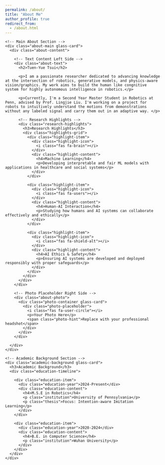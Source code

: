 ```yaml
---
permalink: /about/
title: "About Me"
author_profile: true
redirect_from: 
  - /about.html
---
```


<div class="about-page">
  <div class="about-container">
    
    <!-- Main About Section -->
    <div class="about-main glass-card">
      <div class="about-content">
        
        <!-- Text Content Left Side -->
        <div class="about-text">
          <h2>Tuen-Yue Tsui</h2>
          
          <p>I am a passionate researcher dedicated to advancing knowledge at the intersection of robotics, generative models, and physics-aware vision/graphics. My work aims to build the human like congnitive system for highly autonomous intelligence in robotics.</p>
          
          <p>Currently, I'm a Second Year Master Student in Robotics at Penn, advised by Prof. Lingjie Liu. I'm working on a project for robots to intuitively understand the motions from demonstrations without any labeled signal and carry them out in an adaptive way. </p>
          
          <!-- Research Highlights -->
          <div class="research-highlights">
            <h3>Research Highlights</h3>
            <div class="highlights-grid">
              <div class="highlight-item">
                <div class="highlight-icon">
                  <i class="fas fa-brain"></i>
                </div>
                <div class="highlight-content">
                  <h4>Machine Learning</h4>
                  <p>Developing interpretable and fair ML models with applications in healthcare and social systems</p>
                </div>
              </div>
              
              <div class="highlight-item">
                <div class="highlight-icon">
                  <i class="fas fa-users"></i>
                </div>
                <div class="highlight-content">
                  <h4>Human-AI Interaction</h4>
                  <p>Studying how humans and AI systems can collaborate effectively and ethically</p>
                </div>
              </div>
              
              <div class="highlight-item">
                <div class="highlight-icon">
                  <i class="fas fa-shield-alt"></i>
                </div>
                <div class="highlight-content">
                  <h4>AI Ethics & Safety</h4>
                  <p>Ensuring AI systems are developed and deployed responsibly with proper safeguards</p>
                </div>
              </div>
            </div>
          </div>
        </div>
        
        <!-- Photo Placeholder Right Side -->
        <div class="about-photo">
          <div class="photo-container glass-card">
            <div class="photo-placeholder">
              <i class="fas fa-user-circle"></i>
              <p>Your Photo Here</p>
              <span class="photo-hint">Replace with your professional headshot</span>
            </div>
          </div>
        </div>
        
      </div>
    </div>
    
    <!-- Academic Background Section -->
    <div class="academic-background glass-card">
      <h3>Academic Background</h3>
      <div class="education-timeline">
        
        <div class="education-item">
          <div class="education-year">2024-Present</div>
          <div class="education-content">
            <h4>M.S.E in Robotics</h4>
            <p class="institution">University of Pennsylvania</p>
            <p class="thesis">Focus: Intention-aware Imitation Learning</p>
          </div>
        </div>
        
        <div class="education-item">
          <div class="education-year">2020-2024</div>
          <div class="education-content">
            <h4>B.E. in Computer Science</h4>
            <p class="institution">Wuhan University</p>
          </div>
        </div>
      </div>
    </div>
    
  </div>
</div>
